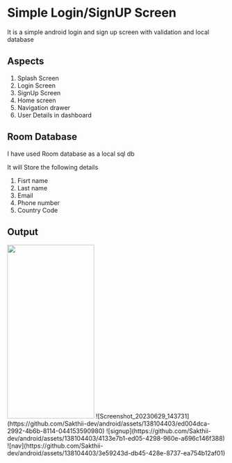 # Simple Login/SignUP Screen 
It is a simple android login and sign up screen with validation and local database

## Aspects
1. Splash Screen 
2. Login Screen
3. SignUp Screen
4. Home screen
5. Navigation drawer
6. User Details in dashboard

## Room Database
I have used Room database as a local sql db

It will Store the following details
1. Fisrt name
2. Last name
3. Email
4. Phone number
5. Country Code

## Output
<img src="[https://camo.githubusercontent.com/...](https://github.com/Sakthii-dev/android/assets/138104403/ed004dca-2992-4b6b-8114-044153590980)" data-canonical-src="https://gyazo.com/eb5c5741b6a9a16c692170a41a49c858.png" width="200" height="400" />
 ![Screenshot_20230629_143731](https://github.com/Sakthii-dev/android/assets/138104403/ed004dca-2992-4b6b-8114-044153590980) ![signup](https://github.com/Sakthii-dev/android/assets/138104403/4133e7b1-ed05-4298-960e-a696c146f388)
![nav](https://github.com/Sakthii-dev/android/assets/138104403/3e59243d-db45-428e-8737-ea754b12af01)


